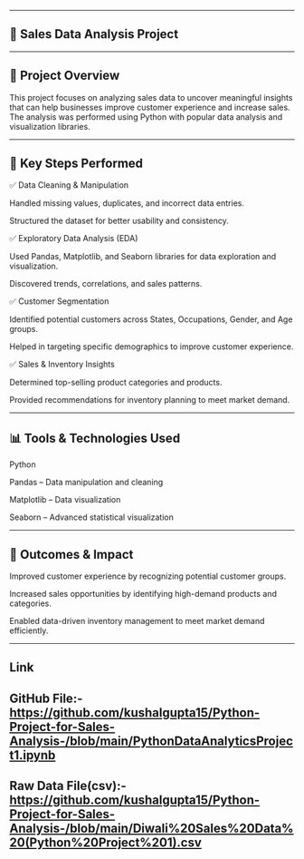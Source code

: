 ----
🛒 Sales Data Analysis Project
----
----
📌 Project Overview
----
This project focuses on analyzing sales data to uncover meaningful insights that can help businesses improve customer experience and increase sales. The analysis was performed using Python with popular data analysis and visualization libraries.

----
🔧 Key Steps Performed 
----

✅ Data Cleaning & Manipulation

Handled missing values, duplicates, and incorrect data entries.

Structured the dataset for better usability and consistency.

✅ Exploratory Data Analysis (EDA)

Used Pandas, Matplotlib, and Seaborn libraries for data exploration and visualization.

Discovered trends, correlations, and sales patterns.

✅ Customer Segmentation

Identified potential customers across States, Occupations, Gender, and Age groups.

Helped in targeting specific demographics to improve customer experience.

✅ Sales & Inventory Insights

Determined top-selling product categories and products.

Provided recommendations for inventory planning to meet market demand.

----
📊 Tools & Technologies Used
----

Python

Pandas – Data manipulation and cleaning

Matplotlib – Data visualization

Seaborn – Advanced statistical visualization

----
🚀 Outcomes & Impact
----

Improved customer experience by recognizing potential customer groups.

Increased sales opportunities by identifying high-demand products and categories.

Enabled data-driven inventory management to meet market demand efficiently.

----
Link
----

GitHub File:- https://github.com/kushalgupta15/Python-Project-for-Sales-Analysis-/blob/main/PythonDataAnalyticsProject1.ipynb
----

Raw Data File(csv):- https://github.com/kushalgupta15/Python-Project-for-Sales-Analysis-/blob/main/Diwali%20Sales%20Data%20(Python%20Project%201).csv
----
